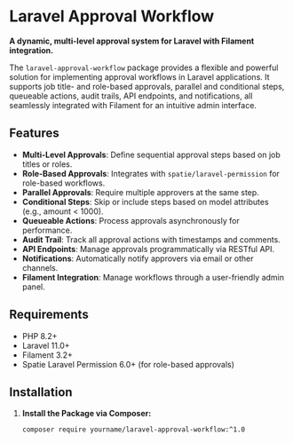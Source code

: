 # Laravel Approval Workflow

**A dynamic, multi-level approval system for Laravel with Filament integration.**

The `laravel-approval-workflow` package provides a flexible and powerful solution for implementing approval workflows in Laravel applications. It supports job title- and role-based approvals, parallel and conditional steps, queueable actions, audit trails, API endpoints, and notifications, all seamlessly integrated with Filament for an intuitive admin interface.

## Features

- **Multi-Level Approvals**: Define sequential approval steps based on job titles or roles.
- **Role-Based Approvals**: Integrates with `spatie/laravel-permission` for role-based workflows.
- **Parallel Approvals**: Require multiple approvers at the same step.
- **Conditional Steps**: Skip or include steps based on model attributes (e.g., amount < 1000).
- **Queueable Actions**: Process approvals asynchronously for performance.
- **Audit Trail**: Track all approval actions with timestamps and comments.
- **API Endpoints**: Manage approvals programmatically via RESTful API.
- **Notifications**: Automatically notify approvers via email or other channels.
- **Filament Integration**: Manage workflows through a user-friendly admin panel.

## Requirements

- PHP 8.2+
- Laravel 11.0+
- Filament 3.2+
- Spatie Laravel Permission 6.0+ (for role-based approvals)

## Installation

1. **Install the Package via Composer:**
   ```bash
   composer require yourname/laravel-approval-workflow:^1.0
